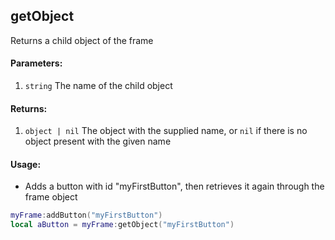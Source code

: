 ## getObject 
Returns a child object of the frame

#### Parameters: 
1. `string` The name of the child object

#### Returns: 
1. `object | nil` The object with the supplied name, or `nil` if there is no object present with the given name 

#### Usage:
* Adds a button with id "myFirstButton", then retrieves it again through the frame object
```lua
myFrame:addButton("myFirstButton")
local aButton = myFrame:getObject("myFirstButton")
```